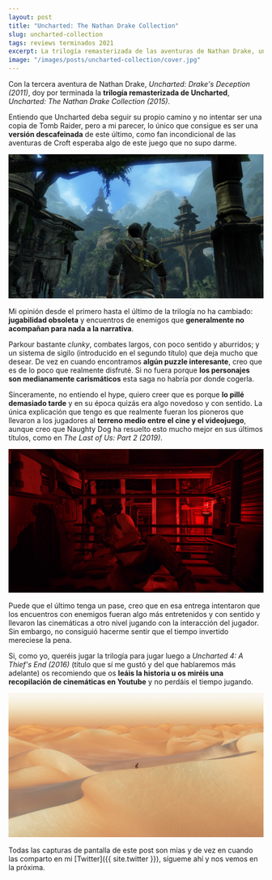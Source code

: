 ```yaml
---
layout: post
title: "Uncharted: The Nathan Drake Collection"
slug: uncharted-collection
tags: reviews terminados 2021
excerpt: La trilogía remasterizada de las aventuras de Nathan Drake, un Tomb Raider descafeinado que decepciona más que otra cosa.
image: "/images/posts/uncharted-collection/cover.jpg"
---
```


Con la tercera aventura de Nathan Drake, _Uncharted: Drake's Deception (2011)_, doy por terminada la **trilogía remasterizada de Uncharted**, _Uncharted: The Nathan Drake Collection (2015)_.

Entiendo que Uncharted deba seguir su propio camino y no intentar ser una copia de Tomb Raider, pero a mi parecer, lo único que consigue es ser una **versión descafeinada** de este último, como fan incondicional de las aventuras de Croft esperaba algo de este juego que no supo darme.

![](/images/posts/uncharted-collection/1.jpg)

Mi opinión desde el primero hasta el último de la trilogía no ha cambiado: **jugabilidad obsoleta** y encuentros de enemigos que **generalmente no acompañan para nada a la narrativa**.

Parkour bastante _clunky_, combates largos, con poco sentido y aburridos; y un sistema de sigilo (introducido en el segundo título) que deja mucho que desear. De vez en cuando encontramos **algún puzzle interesante**, creo que es de lo poco que realmente disfruté. Si no fuera porque **los personajes son medianamente carismáticos** esta saga no habría por donde cogerla.

Sinceramente, no entiendo el hype, quiero creer que es porque **lo pillé demasiado tarde** y en su época quizás era algo novedoso y con sentido. La única explicación que tengo es que realmente fueran los pioneros que llevaron a los jugadores al **terreno medio entre el cine y el videojuego**, aunque creo que Naughty Dog ha resuelto esto mucho mejor en sus últimos títulos, como en _The Last of Us: Part 2 (2019)_.

![](/images/posts/uncharted-collection/2.jpg)

Puede que el último tenga un pase, creo que en esa entrega intentaron que los encuentros con enemigos fueran algo más entretenidos y con sentido y llevaron las cinemáticas a otro nivel jugando con la interacción del jugador. Sin embargo, no consiguió hacerme sentir que el tiempo invertido mereciese la pena.

Si, como yo, queréis jugar la trilogía para jugar luego a _Uncharted 4: A Thief's End (2016)_ (título que sí me gustó y del que hablaremos más adelante) os recomiendo que os **leáis la historia u os miréis una recopilación de cinemáticas en Youtube** y no perdáis el tiempo jugando.

![](/images/posts/uncharted-collection/3.jpg)

Todas las capturas de pantalla de este post son mías y de vez en cuando las comparto en mi [Twitter]({{ site.twitter }}), sígueme ahí y nos vemos en la próxima.
